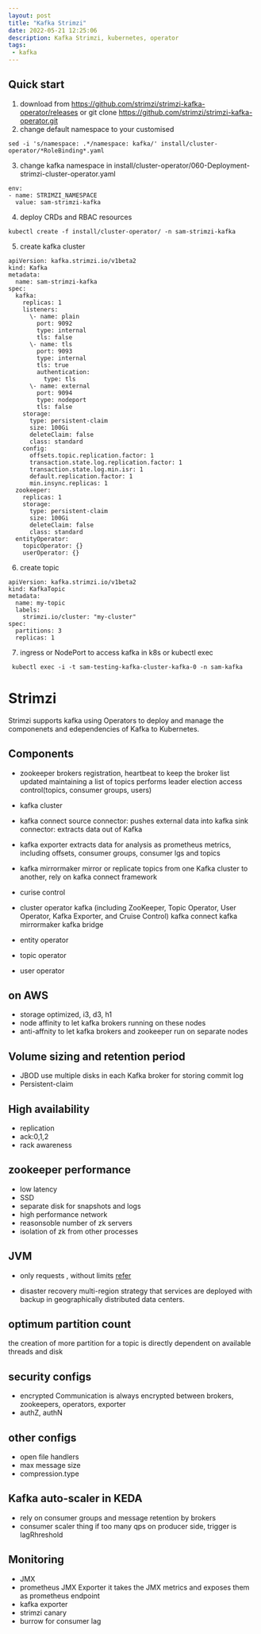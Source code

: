 ```yaml
---
layout: post
title: "Kafka Strimzi"
date: 2022-05-21 12:25:06
description: Kafka Strimzi, kubernetes, operator
tags: 
 - kafka
---
```


## Quick start
1. download from https://github.com/strimzi/strimzi-kafka-operator/releases or git clone https://github.com/strimzi/strimzi-kafka-operator.git
2. change default namespace to your customised 
```
sed -i 's/namespace: .*/namespace: kafka/' install/cluster-operator/*RoleBinding*.yaml
```
3. change kafka namespace in install/cluster-operator/060-Deployment-strimzi-cluster-operator.yaml
```
env:
- name: STRIMZI_NAMESPACE
  value: sam-strimzi-kafka
```
4. deploy CRDs and RBAC resources
```
kubectl create -f install/cluster-operator/ -n sam-strimzi-kafka
```
5. create kafka cluster
```
apiVersion: kafka.strimzi.io/v1beta2
kind: Kafka
metadata:
  name: sam-strimzi-kafka
spec:
  kafka:
    replicas: 1
    listeners:
      \- name: plain
        port: 9092
        type: internal
        tls: false
      \- name: tls
        port: 9093
        type: internal
        tls: true
        authentication:
          type: tls
      \- name: external
        port: 9094
        type: nodeport
        tls: false
    storage:
      type: persistent-claim
      size: 100Gi
      deleteClaim: false
      class: standard
    config:
      offsets.topic.replication.factor: 1
      transaction.state.log.replication.factor: 1
      transaction.state.log.min.isr: 1
      default.replication.factor: 1
      min.insync.replicas: 1
  zookeeper:
    replicas: 1
    storage:
      type: persistent-claim
      size: 100Gi
      deleteClaim: false
      class: standard
  entityOperator:
    topicOperator: {}
    userOperator: {}
```

6. create topic
```
apiVersion: kafka.strimzi.io/v1beta2
kind: KafkaTopic
metadata:
  name: my-topic
  labels:
    strimzi.io/cluster: "my-cluster"
spec:
  partitions: 3
  replicas: 1
```
7. ingress or NodePort to access kafka in k8s or kubectl exec
```
 kubectl exec -i -t sam-testing-kafka-cluster-kafka-0 -n sam-kafka
```

# Strimzi
Strimzi supports kafka using Operators to deploy and manage the componenets and edependencies of Kafka to Kubernetes.

## Components
- zookeeper
brokers registration, heartbeat to keep the broker list updated
maintaining a list of topics
performs leader election
access control(topics, consumer groups, users)
- kafka cluster
- kafka connect
source connector: pushes external data into kafka
sink connector: extracts data out of Kafka
- kafka exporter
extracts data for analysis  as prometheus metrics, including offsets, consumer groups, consumer lgs and topics
- kafka mirrormaker
mirror or replicate topics from one Kafka cluster to another, rely on kafka connect framework
- curise control

- cluster operator
kafka (including ZooKeeper, Topic Operator, User Operator, Kafka Exporter, and Cruise Control)
kafka connect
kafka mirrormaker
kafka bridge
- entity operator
- topic operator
- user operator

## on AWS
- storage optimized, i3, d3, h1
- node affinity to let kafka brokers running on these nodes
- anti-affnity to let kafka brokers and zookeeper run on separate nodes

## Volume sizing and retention period
- JBOD
use multiple disks in each Kafka broker for storing commit log
- Persistent-claim

## High availability
- replication
- ack:0,1,2
- rack awareness

## zookeeper performance
- low latency
- SSD
- separate disk for snapshots and logs
- high performance network
- reasonsoble number of zk servers
- isolation of zk from other processes

## JVM
- only requests , without limits
[refer](https://home.robusta.dev/blog/stop-using-cpu-limits/)

- disaster recovery 
multi-region strategy that services are deployed with backup in geographically distributed data centers.

## optimum partition count
the creation of more partition for a topic is directly dependent on available threads and disk

## security configs
- encrypted
Communication is always encrypted between brokers, zookeepers, operators, exporter
- authZ, authN

## other configs
- open file handlers
- max message size
- compression.type


## Kafka auto-scaler in KEDA
- rely on consumer groups and message retention by brokers
- consumer scaler thing if too many qps on producer side, trigger is lagRhreshold

## Monitoring
- JMX
- prometheus JMX Exporter
it takes the JMX metrics and exposes them as prometheus endpoint
- kafka exporter
- strimzi canary
- burrow for consumer lag
